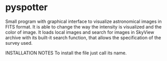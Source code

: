 # pyspotter

Small program with graphical interface to visualize astronomical images in FITS format. It is able to change the way the intensity is visualized and the color of image. It loads local images and search for images in SkyView archive with its built-it search function, that allows the specification of the survey used.

INSTALLATION NOTES
To install the file just call its name.
